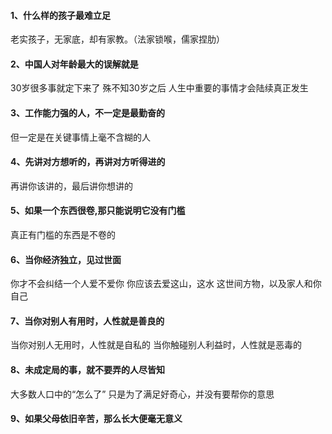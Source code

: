 #### 1、什么样的孩子最难立足
老实孩子，无家底，却有家教。（法家锁喉，儒家捏肋）

#### 2、中国人对年龄最大的误解就是
30岁很多事就定下来了
殊不知30岁之后
人生中重要的事情才会陆续真正发生

#### 3、工作能力强的人，不一定是最勤奋的
但一定是在关键事情上毫不含糊的人

#### 4、先讲对方想听的，再讲对方听得进的
再讲你该讲的，最后讲你想讲的

#### 5、如果一个东西很卷,那只能说明它没有门槛
真正有门槛的东西是不卷的

#### 6、当你经济独立，见过世面
你才不会纠结一个人爱不爱你
你应该去爱这山，这水
这世间方物，以及家人和你自己

#### 7、当你对别人有用时，人性就是善良的
当你对别人无用时，人性就是自私的
当你触碰别人利益时，人性就是恶毒的

#### 8、未成定局的事，就不要弄的人尽皆知
大多数人口中的“怎么了”
只是为了满足好奇心，并没有要帮你的意思

#### 9、如果父母依旧辛苦，那么长大便毫无意义

